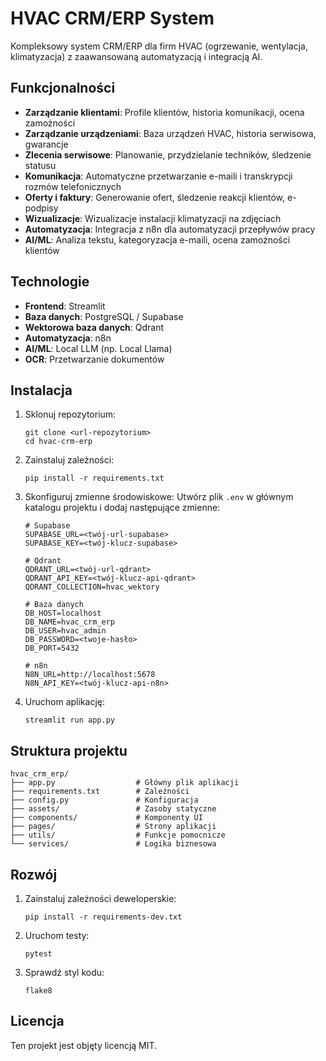 # HVAC CRM/ERP System

Kompleksowy system CRM/ERP dla firm HVAC (ogrzewanie, wentylacja, klimatyzacja) z zaawansowaną automatyzacją i integracją AI.

## Funkcjonalności

- **Zarządzanie klientami**: Profile klientów, historia komunikacji, ocena zamożności
- **Zarządzanie urządzeniami**: Baza urządzeń HVAC, historia serwisowa, gwarancje
- **Zlecenia serwisowe**: Planowanie, przydzielanie techników, śledzenie statusu
- **Komunikacja**: Automatyczne przetwarzanie e-maili i transkrypcji rozmów telefonicznych
- **Oferty i faktury**: Generowanie ofert, śledzenie reakcji klientów, e-podpisy
- **Wizualizacje**: Wizualizacje instalacji klimatyzacji na zdjęciach
- **Automatyzacja**: Integracja z n8n dla automatyzacji przepływów pracy
- **AI/ML**: Analiza tekstu, kategoryzacja e-maili, ocena zamożności klientów

## Technologie

- **Frontend**: Streamlit
- **Baza danych**: PostgreSQL / Supabase
- **Wektorowa baza danych**: Qdrant
- **Automatyzacja**: n8n
- **AI/ML**: Local LLM (np. Local Llama)
- **OCR**: Przetwarzanie dokumentów

## Instalacja

1. Sklonuj repozytorium:
   ```
   git clone <url-repozytorium>
   cd hvac-crm-erp
   ```

2. Zainstaluj zależności:
   ```
   pip install -r requirements.txt
   ```

3. Skonfiguruj zmienne środowiskowe:
   Utwórz plik `.env` w głównym katalogu projektu i dodaj następujące zmienne:
   ```
   # Supabase
   SUPABASE_URL=<twój-url-supabase>
   SUPABASE_KEY=<twój-klucz-supabase>
   
   # Qdrant
   QDRANT_URL=<twój-url-qdrant>
   QDRANT_API_KEY=<twój-klucz-api-qdrant>
   QDRANT_COLLECTION=hvac_wektory
   
   # Baza danych
   DB_HOST=localhost
   DB_NAME=hvac_crm_erp
   DB_USER=hvac_admin
   DB_PASSWORD=<twoje-hasło>
   DB_PORT=5432
   
   # n8n
   N8N_URL=http://localhost:5678
   N8N_API_KEY=<twój-klucz-api-n8n>
   ```

4. Uruchom aplikację:
   ```
   streamlit run app.py
   ```

## Struktura projektu

```
hvac_crm_erp/
├── app.py                  # Główny plik aplikacji
├── requirements.txt        # Zależności
├── config.py               # Konfiguracja
├── assets/                 # Zasoby statyczne
├── components/             # Komponenty UI
├── pages/                  # Strony aplikacji
├── utils/                  # Funkcje pomocnicze
└── services/               # Logika biznesowa
```

## Rozwój

1. Zainstaluj zależności deweloperskie:
   ```
   pip install -r requirements-dev.txt
   ```

2. Uruchom testy:
   ```
   pytest
   ```

3. Sprawdź styl kodu:
   ```
   flake8
   ```

## Licencja

Ten projekt jest objęty licencją MIT.
